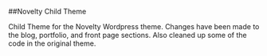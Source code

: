 ##Novelty Child Theme

Child Theme for the Novelty Wordpress theme. Changes have been made to the blog, portfolio, and front page sections. Also cleaned up some of the code in the original theme.
